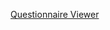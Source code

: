 [Questionnaire Viewer](https://project-wildfyre.github.io/questionnaire-viewer/?q=https:%2F%2Finterop-nwengland.github.io%2FLTW-Genomics%2FQuestionnaire-NW-Genomics-Test-Order.json)
